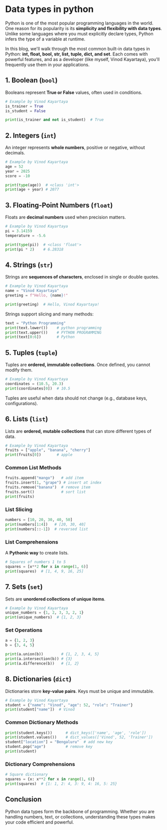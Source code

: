 # Data types in python

Python is one of the most popular programming languages in the world. One reason for its popularity is its **simplicity and flexibility with data types**. Unlike some languages where you must explicitly declare types, Python infers the type of a variable at runtime.

In this blog, we'll walk through the most common built-in data types in Python: **int, float, bool, str, list, tuple, dict, and set**. Each comes with powerful features, and as a developer (like myself, Vinod Kayartaya), you'll frequently use them in your applications.

## 1. Boolean (`bool`)

Booleans represent **True or False** values, often used in conditions.

```python
# Example by Vinod Kayartaya
is_trainer = True
is_student = False

print(is_trainer and not is_student)  # True
```

## 2. Integers (`int`)

An integer represents **whole numbers**, positive or negative, without decimals.

```python
# Example by Vinod Kayartaya
age = 52
year = 2025
score = -10

print(type(age))  # <class 'int'>
print(age + year) # 2077
```

## 3. Floating-Point Numbers (`float`)

Floats are **decimal numbers** used when precision matters.

```python
# Example by Vinod Kayartaya
pi = 3.14159
temperature = -5.6

print(type(pi))  # <class 'float'>
print(pi * 2)    # 6.28318
```

## 4. Strings (`str`)

Strings are **sequences of characters**, enclosed in single or double quotes.

```python
# Example by Vinod Kayartaya
name = "Vinod Kayartaya"
greeting = f"Hello, {name}!"

print(greeting)  # Hello, Vinod Kayartaya!
```

Strings support slicing and many methods:

```python
text = "Python Programming"
print(text.lower())    # python programming
print(text.upper())    # PYTHON PROGRAMMING
print(text[0:6])       # Python
```

## 5. Tuples (`tuple`)

Tuples are **ordered, immutable collections**. Once defined, you cannot modify them.

```python
# Example by Vinod Kayartaya
coordinates = (10.5, 20.3)
print(coordinates[0])  # 10.5
```

Tuples are useful when data should not change (e.g., database keys, configurations).

## 6. Lists (`list`)

Lists are **ordered, mutable collections** that can store different types of data.

```python
# Example by Vinod Kayartaya
fruits = ["apple", "banana", "cherry"]
print(fruits[0])       # apple
```

### Common List Methods

```python
fruits.append("mango")   # add item
fruits.insert(1, "grape") # insert at index
fruits.remove("banana")  # remove item
fruits.sort()            # sort list
print(fruits)
```

### List Slicing

```python
numbers = [10, 20, 30, 40, 50]
print(numbers[1:4])   # [20, 30, 40]
print(numbers[::-1])  # reversed list
```

### List Comprehensions

A **Pythonic way** to create lists.

```python
# Squares of numbers 1 to 5
squares = [x**2 for x in range(1, 6)]
print(squares)  # [1, 4, 9, 16, 25]
```

## 7. Sets (`set`)

Sets are **unordered collections of unique items**.

```python
# Example by Vinod Kayartaya
unique_numbers = {1, 2, 3, 3, 2, 1}
print(unique_numbers)  # {1, 2, 3}
```

### Set Operations

```python
a = {1, 2, 3}
b = {3, 4, 5}

print(a.union(b))        # {1, 2, 3, 4, 5}
print(a.intersection(b)) # {3}
print(a.difference(b))   # {1, 2}
```

## 8. Dictionaries (`dict`)

Dictionaries store **key-value pairs**. Keys must be unique and immutable.

```python
# Example by Vinod Kayartaya
student = {"name": "Vinod", "age": 52, "role": "Trainer"}
print(student["name"])  # Vinod
```

### Common Dictionary Methods

```python
print(student.keys())      # dict_keys(['name', 'age', 'role'])
print(student.values())    # dict_values(['Vinod', 52, 'Trainer'])
student["location"] = "Bengaluru"  # add new key
student.pop("age")         # remove key
print(student)
```

### Dictionary Comprehensions

```python
# Square dictionary
squares = {x: x**2 for x in range(1, 6)}
print(squares)  # {1: 1, 2: 4, 3: 9, 4: 16, 5: 25}
```

## Conclusion

Python data types form the backbone of programming. Whether you are handling numbers, text, or collections, understanding these types makes your code efficient and powerful.
